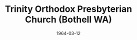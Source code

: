 ---
date: &id001 1964-03-12
end_date: null
location:
  address: 23211 South Meridian Avenue
  city: Bothell
  state: WA
minister:
- end: 1970-01-01
  name: D. Robert Lindberg
  start: 1964-01-01
  type: pastor
- end: 1975-01-01
  name: Ronald McKenzie
  start: 1971-01-01
  type: pastor
- end: 1992-01-01
  name: Patrick Morison
  start: 1976-01-01
  type: pastor
- end: 1998-01-01
  name: Earl Vanderhoff
  start: 1993-01-01
  type: pastor
- end: null
  name: Marc Renkema
  start: 1998-01-01
  type: pastor
ministers:
- D. Robert Lindberg
- Ronald McKenzie
- Patrick Morison
- Earl Vanderhoff
- Marc Renkema
name: Trinity Orthodox Presbyterian Church
names:
- end: 1967-01-01
  name: Puget Sound OP Chapel
  start: 1964-03-12
- end: 1970-01-01
  name: Puget Sound OP Church
  start: 1967-01-01
- end: 1991-01-01
  name: Trinity OP Church
  start: 1970-01-01
- end: 1996-01-01
  name: New Life OPC
  start: 1991-01-01
- end: null
  name: Trinity OPC
  start: 1996-01-01
origination_date: *id001
raw_data: "WASHINGTON  Bothell\nTrinity Orthodox Presbyterian Church  (March 12, 1964\u2013\
  \ )\n(called Puget Sound OP Chapel, 1964\u20131967; Puget Sound OP Church, 1967\u2013\
  70; Trinity OP\nChurch, 1970\u20131991; New Life OPC, 1991\u201396; reverted to\
  \ Trinity OPC, 1996)\n23211 South Meridian Avenue\nPastors: D. Robert Lindberg,\
  \ 1964\u201370\nRonald McKenzie, 1971\u201375\nPatrick Morison (Supply), 1975\u2013\
  76\nPatrick Morison, 1976\u201392\nEarl Vanderhoff (Supply), 1992\u201393\nEarl\
  \ Vanderhoff, 1993\u201398\nMarc Renkema, 1998"
received_from: null
states:
- WA
status:
  active: true
  end_date: null
  reason: null
  received_from: null
  withdrawal_to: null
title: Trinity Orthodox Presbyterian Church (Bothell WA)

---